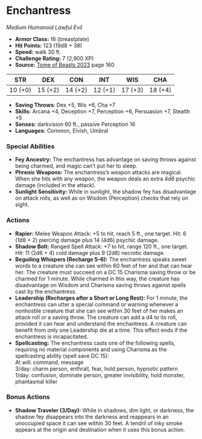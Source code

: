 # Enchantress

*Medium* *Humanoid* *Lawful Evil*

- **Armor Class:** 16 (breastplate)
- **Hit Points:** 123 (19d8 + 38)
- **Speed:** walk 30 ft.
- **Challenge Rating:** 7 (2,900 XP)
- **Source:** [Tome of Beasts 2023](https://koboldpress.com/kpstore/product/tome-of-beasts-1-2023-edition/) page 160

| STR | DEX | CON | INT | WIS | CHA |
| --- | --- | --- | --- | --- | --- |
| 10 (+0) | 15 (+2) | 14 (+2) | 12 (+1) | 17 (+3) | 18 (+4) |

- **Saving Throws**: Dex +5, Wis +6, Cha +7
- **Skills:** Arcana +4, Deception +7, Perception +6, Persuasion +7, Stealth +5
- **Senses:** darkvision 60 ft., passive Perception 16
- **Languages:** Common, Elvish, Umbral

### Special Abilities

- **Fey Ancestry:** The enchantress has advantage on saving throws against being charmed, and magic can’t put her to sleep.
- **Phrenic Weapons:** The enchantress’s weapon attacks are magical. When she hits with any weapon, the weapon deals an extra 4d6 psychic damage (included in the attack).
- **Sunlight Sensitivity:** While in sunlight, the shadow fey has disadvantage on attack rolls, as well as on Wisdom (Perception) checks that rely on sight.

### Actions

- **Rapier:** Melee Weapon Attack: +5 to hit, reach 5 ft., one target. Hit: 6 (1d8 + 2) piercing damage plus 14 (4d6) psychic damage.
- **Shadow Bolt:** Ranged Spell Attack: +7 to hit, range 120 ft., one target. Hit: 11 (2d6 + 4) cold damage plus 9 (2d8) necrotic damage.
- **Beguiling Whispers (Recharge 5–6):** The enchantress speaks sweet words to a creature she can see within 60 feet of her and that can hear her. The creature must succeed on a DC 15 Charisma saving throw or be charmed for 1 minute. While charmed in this way, the creature has disadvantage on Wisdom and Charisma saving throws against spells cast by the enchantress.
- **Leadership (Recharges after a Short or Long Rest):** For 1 minute, the enchantress can utter a special command or warning whenever a nonhostile creature that she can see within 30 feet of her makes an attack roll or a saving throw. The creature can add a d4 to its roll, provided it can hear and understand the enchantress. A creature can benefit from only one Leadership die at a time. This effect ends if the enchantress is incapacitated.
- **Spellcasting:** The enchantress casts one of the following spells, requiring no material components and using Charisma as the spellcasting ability (spell save DC 15):<br>At will: command, message<br>3/day: charm person, enthrall, fear, hold person, hypnotic pattern<br>1/day: confusion, dominate person, greater invisibility, hold monster, phantasmal killer

### Bonus Actions

- **Shadow Traveler (3/Day):** While in shadows, dim light, or darkness, the shadow fey disappears into the darkness and reappears in an unoccupied space it can see within 30 feet. A tendril of inky smoke appears at the origin and destination when it uses this bonus action.
